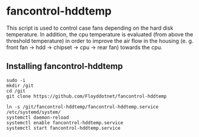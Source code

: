 # fancontrol-hddtemp

This script is used to control case fans depending on the hard disk temperature.
In addition, the cpu temperature is evaluated (from above the threshold temperature) in order to improve 
the air flow in the housing (e. g. front fan -> hdd -> chipset -> cpu -> rear fan) towards the cpu.

## Installing fancontrol-hddtemp

```
sudo -i
mkdir /git
cd /git
git clone https://github.com/Floyddotnet/fancontrol-hddtemp

ln -s /git/fancontrol-hddtemp/fancontrol-hddtemp.service /etc/systemd/system/
systemctl daemon-reload
systemctl enable fancontrol-hddtemp.service
systemctl start fancontrol-hddtemp.service
```
